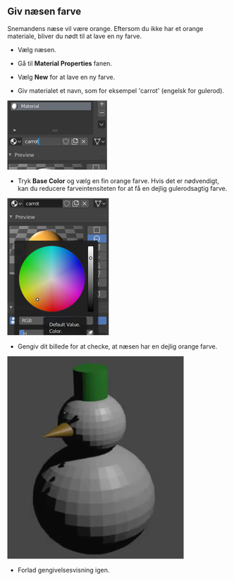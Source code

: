 ## Giv næsen farve

Snemandens næse vil være orange. Eftersom du ikke har et orange materiale, bliver du nødt til at lave en ny farve.

+ Vælg næsen.

+ Gå til **Material Properties** fanen.

+ Vælg **New** for at lave en ny farve.

+ Giv materialet et navn, som for eksempel 'carrot' (engelsk for gulerod).

![Navngiv materialet](images/blender-material-cone-name.png)

+ Tryk **Base Color** og vælg en fin orange farve. Hvis det er nødvendigt, kan du reducere farveintensiteten for at få en dejlig gulerodsagtig farve.

![Vælg farven](images/blender-material-cone-colour.png)

+ Gengiv dit billede for at checke, at næsen har en dejlig orange farve.

![Gengiv modellen](images/blender-snowman-orange-nose.png)

+ Forlad gengivelsesvisning igen.
